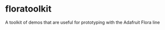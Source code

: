 floratoolkit
============

A toolkit of demos that are useful for prototyping with the Adafruit Flora line
